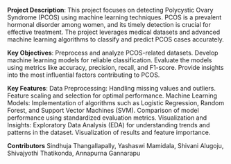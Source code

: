 **Project Description**:
This project focuses on detecting Polycystic Ovary Syndrome (PCOS) using machine learning techniques. PCOS is a prevalent hormonal disorder among women, and its timely detection is crucial for effective treatment. The project leverages medical datasets and advanced machine learning algorithms to classify and predict PCOS cases accurately.

**Key Objectives**:
Preprocess and analyze PCOS-related datasets.
Develop machine learning models for reliable classification.
Evaluate the models using metrics like accuracy, precision, recall, and F1-score.
Provide insights into the most influential factors contributing to PCOS.

**Key Features**:
Data Preprocessing:
Handling missing values and outliers.
Feature scaling and selection for optimal performance.
Machine Learning Models:
Implementation of algorithms such as Logistic Regression, Random Forest, and Support Vector Machines (SVM).
Comparison of model performance using standardized evaluation metrics.
Visualization and Insights:
Exploratory Data Analysis (EDA) for understanding trends and patterns in the dataset.
Visualization of results and feature importance.

**Contributors**
Sindhuja Thangallapally,
Yashaswi Mamidala,
Shivani Alugoju,
Shivajyothi Thatikonda,
Annapurna Gannarapu
